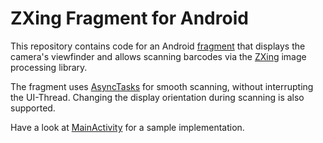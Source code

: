 ZXing Fragment for Android
=============

This repository contains code for an Android [fragment](https://developer.android.com/guide/components/fragments.html) that displays the camera's viewfinder and allows scanning barcodes via the [ZXing](https://github.com/zxing/zxing) image processing library.  

The fragment uses [AsyncTasks](https://developer.android.com/reference/android/os/AsyncTask.html) for smooth scanning, without interrupting the UI-Thread. Changing the display orientation during scanning is also supported.

Have a look at [MainActivity](app/src/main/java/de/klimek/zxingfragment/MainActivity.java) for a sample implementation.
